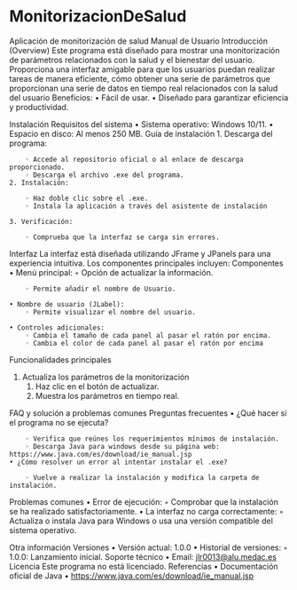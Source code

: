 # MonitorizacionDeSalud
Aplicación de monitorización de salud
Manual de Usuario
Introducción (Overview)
Este programa está diseñado para mostrar una monitorización de parámetros relacionados con la salud y el bienestar del usuario.
Proporciona una interfaz amigable para que los usuarios puedan realizar tareas de manera eficiente, cómo obtener una serie de parámetros 
que proporcionan una serie de datos en tiempo real relacionados con la salud del usuario
Beneficios:
    • Fácil de usar.
    • Diseñado para garantizar eficiencia y productividad.

Instalación
Requisitos del sistema
    • Sistema operativo: Windows 10/11.
    • Espacio en disco: Al menos 250 MB.
Guía de instalación
    1. Descarga del programa:

        ◦ Accede al repositorio oficial o al enlace de descarga proporcionado.
        ◦ Descarga el archivo .exe del programa.
    2. Instalación:

        ◦ Haz doble clic sobre el .exe. 
        ◦ Instala la aplicación a través del asistente de instalación

    3. Verificación:

        ◦ Comprueba que la interfaz se carga sin errores.

Interfaz
La interfaz está diseñada utilizando JFrame y JPanels para una experiencia intuitiva. Los componentes principales incluyen:
Componentes
    • Menú principal:
        ◦ Opción de actualizar la información.

        ◦ Permite añadir el nombre de Usuario.

    • Nombre de usuario (JLabel):
        ◦ Permite visualizar el nombre del usuario.

    • Controles adicionales:
        ◦ Cambia el tamaño de cada panel al pasar el ratón por encima.
        ◦ Cambia el color de cada panel al pasar el ratón por encima


Funcionalidades principales
1. Actualiza los parámetros de la monitorización
    1. Haz clic en el botón de actualizar.
    2. Muestra los parámetros en tiempo real.

FAQ y solución a problemas comunes
Preguntas frecuentes
    • ¿Qué hacer si el programa no se ejecuta?

        ◦ Verifica que reúnes los requerimientos mínimos de instalación.
        ◦ Descarga Java para windows desde su página web: https://www.java.com/es/download/ie_manual.jsp
    • ¿Cómo resolver un error al intentar instalar el .exe?

        ◦ Vuelve a realizar la instalación y modifica la carpeta de instalación.
Problemas comunes
    • Error de ejecución:
        ◦ Comprobar que  la instalación se ha realizado satisfactoriamente.
    • La interfaz no carga correctamente:
        ◦ Actualiza o instala  Java para Windows o usa una versión compatible del sistema operativo.

Otra información
Versiones
    • Versión actual: 1.0.0
    • Historial de versiones:
        ◦ 1.0.0: Lanzamiento inicial.
Soporte técnico
    • Email: jlr0013@alu.medac.es
Licencia
Este programa no está licenciado.
Referencias
    • Documentación oficial de Java
    • https://www.java.com/es/download/ie_manual.jsp
